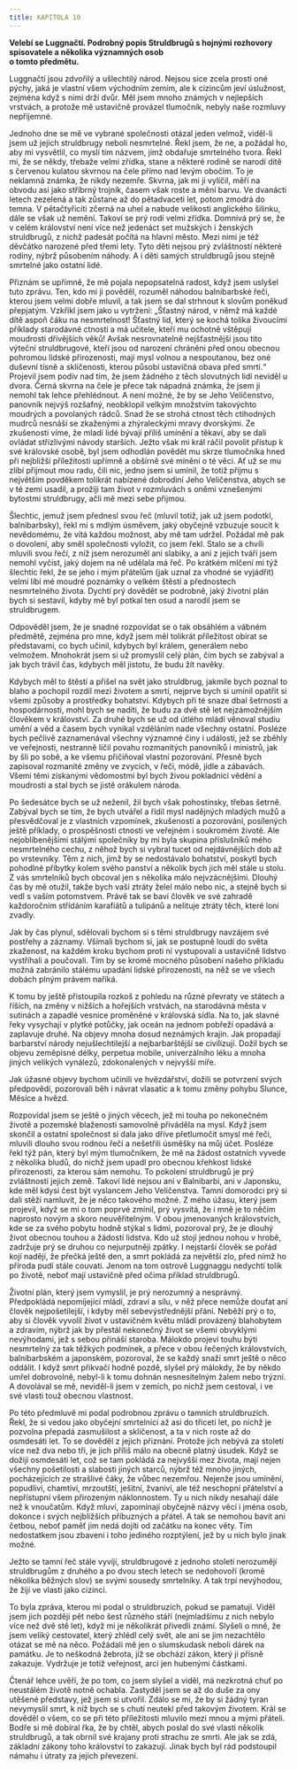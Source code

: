 ```yaml
---
title: KAPITOLA 10
---
```


**Velebí se Luggnačtí. Podrobný popis Struldbrugů s hojnými rozhovory spisovatele a několika významných osob  
o tomto předmětu.**

Luggnačtí jsou zdvořilý a ušlechtilý národ. Nejsou sice zcela prosti oné pýchy, jaká je vlastní všem východním zemím, ale k cizincům jeví úslužnost, zejména když s nimi drží dvůr. Měl jsem mnoho známých v nejlepších vrstvách, a protože mě ustavičně provázel tlumočník, nebyly naše rozmluvy nepříjemné.

Jednoho dne se mě ve vybrané společnosti otázal jeden velmož, viděl-li jsem už jejich struldbrugy neboli nesmrtelné. Řekl jsem, že ne, a požádal ho, aby mi vysvětlil, co myslí tím názvem, jímž obdařuje smrtelného tvora. Řekl mi, že se někdy, třebaže velmi zřídka, stane a některé rodině se narodí dítě s červenou kulatou skvrnou na čele přímo nad levým obočím. To je neklamná známka, že nikdy nezemře. Skvrna, jak mi ji vylíčil, měří na obvodu asi jako stříbrný trojník, časem však roste a mění barvu. Ve dvanácti letech zezelená a tak zůstane až do pětadvaceti let, potom zmodrá do temna. V pětačtyřicíti zčerná na uhel a nabude velikosti anglického šilinku, dále se však už nemění. Takoví se prý rodí velmi zřídka. Domnívá prý se, že v celém království není více než jedenáct set mužských i ženských struldbrugů, z nichž padesát počítá na hlavní město. Mezi nimi je též děvčátko narozené před třemi lety. Tyto děti nejsou prý zvláštností některé rodiny, nýbrž působením náhody. A i děti samých struldbrugů jsou stejně smrtelné jako ostatní lidé.

Přiznám se upřímně, že mě pojala nepopsatelná radost, když jsem uslyšel tuto zprávu. Ten, kdo mi ji pověděl, rozuměl náhodou balnibarbské řeči, kterou jsem velmi dobře mluvil, a tak jsem se dal strhnout k slovům poněkud přepjatým. Vzkřikl jsem jako u vytržení: „Šťastný národ, v němž má každé dítě aspoň čáku na nesmrtelnost! Šťastný lid, který se kochá tolika živoucími příklady starodávné ctnosti a má učitele, kteří mu ochotně vštěpují moudrosti dřívějších věků! Avšak nesrovnatelně nejšťastnější jsou tito výteční struldbrugové, kteří jsou od narození chráněni před onou obecnou pohromou lidské přirozenosti, mají mysl volnou a nespoutanou, bez oné duševní tísně a sklíčenosti, kterou působí ustavičná obava před smrtí.“ Projevil jsem podiv nad tím, že jsem žádného z těch slovutných lidí neviděl u dvora. Černá skvrna na čele je přece tak nápadná známka, že jsem ji nemohl tak lehce přehlédnout. A není možné, že by se Jeho Veličenstvo, panovník nejvýš rozšafný, neobklopil velkým množstvím takovýchto moudrých a povolaných rádců. Snad že se strohá ctnost těch ctihodných mudrců nesnáší se zkaženými a zhýraleckými mravy dvorskými. Ze zkušenosti víme, že mladí lidé bývají příliš umínění a těkaví, aby se dali ovládat střízlivými návody starších. Ježto však mi král ráčil povolit přístup k své královské osobě, byl jsem odhodlán povědět mu skrze tlumočníka hned při nejbližší příležitosti upřímně a obšírně své mínění o té věci. Ať už se mu zlíbí přijmout mou radu, čili nic, jedno jsem si umínil, že totiž přijmu s největším povděkem tolikrát nabízené dobrodiní Jeho Veličenstva, abych se v té zemi usadil, a prožiji tam život v rozmluvách s oněmi vznešenými bytostmi struldbrugy, ačli mě mezi sebe přijmou.

Šlechtic, jemuž jsem přednesl svou řeč (mluvil totiž, jak už jsem podotkl, balnibarbsky), řekl mi s mdlým úsměvem, jaký obyčejně vzbuzuje soucit k nevědomému, že vítá každou možnost, aby mě tam udržel. Požádal mě pak o dovolení, aby směl společnosti vyložit, co jsem řekl. Stalo se a chvíli mluvili svou řečí, z níž jsem nerozuměl ani slabiky, a ani z jejich tváří jsem nemohl vyčíst, jaký dojem na ně udělala má řeč. Po krátkém mlčení mi týž šlechtic řekl, že se jeho i mým přátelům (jak uznal za vhodné se vyjádřit) velmi líbí mé moudré poznámky o velkém štěstí a přednostech nesmrtelného života. Dychtí prý dovědět se podrobně, jaký životní plán bych si sestavil, kdyby mě byl potkal ten osud a narodil jsem se struldbrugem.

Odpověděl jsem, že je snadné rozpovídat se o tak obsáhlém a vábném předmětě, zejména pro mne, když jsem měl tolikrát příležitost obírat se představami, co bych učinil, kdybych byl králem, generálem nebo velmožem. Mnohokrát jsem si už promyslil celý plán, čím bych se zabýval a jak bych trávil čas, kdybych měl jistotu, že budu žít navěky.

Kdybych měl to štěstí a přišel na svět jako struldbrug, jakmile bych poznal to blaho a pochopil rozdíl mezi životem a smrtí, nejprve bych si umínil opatřit si všemi způsoby a prostředky bohatství. Kdybych při té snaze dbal šetrnosti a hospodárnosti, mohl bych se nadíti, že budu za dvě stě let nejzámožnějším člověkem v království. Za druhé bych se už od útlého mládí věnoval studiu umění a věd a časem bych vynikal vzděláním nade všechny ostatní. Posléze bych pečlivě zaznamenával všechny významné činy i události, jež se zběhly ve veřejnosti, nestranně líčil povahu rozmanitých panovníků i ministrů, jak by šli po sobě, a ke všemu přičiňoval vlastní pozorování. Přesně bych zapisoval rozmanité změny ve zvycích, v řeči, módě, jídle a zábavách. Všemi těmi získanými vědomostmi byl bych živou pokladnicí vědění a moudrosti a stal bych se jistě orákulem národa.

Po šedesátce bych se už neženil, žil bych však pohostinsky, třebas šetrně. Zabýval bych se tím, že bych utvářel a řídil mysl nadějných mladých mužů a přesvědčoval je z vlastních vzpomínek, zkušeností a pozorování, posílených ještě příklady, o prospěšnosti ctnosti ve veřejném i soukromém životě. Ale nejoblíbenějšími stálými společníky by mi byla skupina příslušníků mého nesmrtelného cechu, z něhož bych si vybral tucet od nejdávnějších dob až po vrstevníky. Těm z nich, jimž by se nedostávalo bohatství, poskytl bych pohodlné příbytky kolem svého panství a několik bych jich měl stále u stolu. Z vás smrtelníků bych obcoval jen s několika málo nejvzácnějšími. Dlouhý čas by mě otužil, takže bych vaší ztráty želel málo nebo nic, a stejně bych si vedl s vaším potomstvem. Právě tak se baví člověk ve své zahradě každoročním střídáním karafiátů a tulipánů a nelituje ztráty těch, které loni zvadly.

Jak by čas plynul, sdělovali bychom si s těmi struldbrugy navzájem své postřehy a záznamy. Všímali bychom si, jak se postupně loudí do světa zkaženost, na každém kroku bychom proti ní vystupovali a ustavičně lidstvo vystříhali a poučovali. Tím by se kromě mocného působení našeho příkladu možná zabránilo stálému upadání lidské přirozenosti, na něž se ve všech dobách plným právem naříká.

K tomu by ještě přistoupila rozkoš z pohledu na různé převraty ve státech a říších, na změny v nižších a hořejších vrstvách, na starodávná města v sutinách a zapadlé vesnice proměněné v královská sídla. Na to, jak slavné řeky vysychají v plytké potůčky, jak oceán na jednom pobřeží opadává a zaplavuje druhé. Na objevy mnoha dosud neznámých krajin. Jak propadají barbarství národy nejušlechtilejší a nejbarbarštější se civilizují. Dožil bych se objevu zeměpisné délky, perpetua mobile, univerzálního léku a mnoha jiných velikých vynálezů, zdokonalených v nejvyšší míře.

Jak úžasné objevy bychom učinili ve hvězdářství, dožili se potvrzení svých předpovědí, pozorovali běh i návrat vlasatic a k tomu změny pohybu Slunce, Měsíce a hvězd.

Rozpovídal jsem se ještě o jiných věcech, jež mi touha po nekonečném životě a pozemské blaženosti samovolně přiváděla na mysl. Když jsem skončil a ostatní společnost si dala jako dříve přetlumočit smysl mé řeči, mluvili dlouho svou rodnou řečí a nešetřili úsměšky na můj účet. Posléze řekl týž pán, který byl mým tlumočníkem, že mě na žádost ostatních vyvede z několika bludů, do nichž jsem upadl pro obecnou křehkost lidské přirozenosti, za kterou sám nemohu. To pokolení struldbrugů je prý zvláštností jejich země. Takoví lidé nejsou ani v Balnibarbi, ani v Japonsku, kde měl kdysi čest být vyslancem Jeho Veličenstva. Tamní domorodci prý si dali stěží namluvit, že je něco takového možné. Z mého úžasu, který jsem projevil, když se mi o tom poprvé zmínil, prý vysvítá, že i mně je to něčím naprosto novým a skoro neuvěřitelným. V obou jmenovaných královstvích, kde se za svého pobytu hodně stýkal s lidmi, pozoroval prý, že je dlouhý život obecnou touhou a žádostí lidstva. Kdo už stojí jednou nohou v hrobě, zadržuje prý se druhou co nejurputněji zpátky. I nejstarší člověk se pořád kojí nadějí, že přečká ještě den, a smrt pokládá za největší zlo, před nímž ho příroda pudí stále couvati. Jenom na tom ostrově Luggnaggu nedychtí tolik po životě, neboť mají ustavičně před očima příklad struldbrugů.

Životní plán, který jsem vymyslil, je prý nerozumný a nesprávný. Předpokládá nepomíjející mládí, zdraví a sílu, v něž přece nemůže doufat ani člověk nejpošetilejší, i kdyby měl sebevýstřednější přání. Neběží prý o to, aby si člověk vyvolil život v ustavičném květu mládí provázený blahobytem a zdravím, nýbrž jak by přestál nekonečný život se všemi obvyklými nevýhodami, jež s sebou přináší staroba. Málokdo projeví touhu býti nesmrtelný za tak těžkých podmínek, a přece v obou řečených královstvích, balnibarbském a japonském, pozoroval, že se každý snaží smrt ještě o něco oddálit. I když smrt přikvačí hodně pozdě, slyšel prý málokdy, že by někdo umřel dobrovolně, nebyl-li k tomu dohnán nesnesitelným žalem nebo trýzní. A dovolával se mě, neviděl-li jsem v zemích, po nichž jsem cestoval, i ve své vlasti touž obecnou vlastnost.

Po této předmluvě mi podal podrobnou zprávu o tamních struldbruzích. Řekl, že si vedou jako obyčejní smrtelníci až asi do třiceti let, po nichž je pozvolna přepadá zasmušilost a sklíčenost, a ta v nich roste až do osmdesáti let. To se dověděl z jejich přiznání. Protože jich nebývá za století více než dva nebo tři, je jich příliš málo na obecně platný úsudek. Když se dožijí osmdesáti let, což se tam pokládá za nejvyšší mez života, mají nejen všechny pošetilosti a slabosti jiných starců, nýbrž též mnoho jiných, pocházejících ze strašlivé čáky, že vůbec nezemřou. Nejenže jsou umínění, popudliví, chamtiví, mrzoutští, ješitní, žvaniví, ale též neschopní přátelství a nepřístupní všem přirozeným náklonnostem. Ty u nich nikdy nesahají dále než k vnoučatům. Když mluví, zapomínají obyčejně názvy věcí i jména osob, dokonce i svých nejbližších příbuzných a přátel. A tak se nemohou bavit ani četbou, neboť paměť jim nedá dojíti od začátku na konec věty. Tím nedostatkem jsou zbaveni i toho jediného rozptýlení, jež by u nich bylo jinak možné.

Ježto se tamní řeč stále vyvíjí, struldbrugové z jednoho století nerozumějí struldbrugům z druhého a po dvou stech letech se nedohovoří (kromě několika běžných slov) se svými sousedy smrtelníky. A tak trpí nevýhodou, že žijí ve vlasti jako cizinci.

To byla zpráva, kterou mi podal o struldbruzích, pokud se pamatuji. Viděl jsem jich později pět nebo šest různého stáří (nejmladšímu z nich nebylo více než dvě stě let), když mi je několikrát přivedli známí. Slyšeli o mně, že jsem veliký cestovatel, který zhlédl celý svět, ale ani se jim nezachtělo otázat se mě na něco. Požádali mě jen o slumskudask neboli dárek na památku. Je to neškodná žebrota, jíž se obchází zákon, který ji přísně zakazuje. Vydržuje je totiž veřejnost, arci jen hubenými částkami.

Čtenář lehce uvěří, že po tom, co jsem slyšel a viděl, má nezkrotná chuť po neustálém životě notně ochabla. Zastyděl jsem se až do duše za ony utěšené představy, jež jsem si utvořil. Zdálo se mi, že by si žádný tyran nevymyslil smrt, k níž bych se s chutí neutekl před takovým životem. Král se dověděl o všem, co se při této příležitosti mluvilo mezi mnou a mými přáteli. Bodře si mě dobíral řka, že by chtěl, abych poslal do své vlasti několik struldbrugů, a tak obrnil své krajany proti strachu ze smrti. Ale jak se zdá, základní zákony toho království to zakazují. Jinak bych byl rád podstoupil námahu i útraty za jejich převezení.
